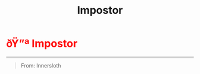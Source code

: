 ﻿---
lang: en-US
title: Impostor
prev: 
next: Phantom
---
# <font color="red">ðŸ”ª <b>Impostor</b></font> <Badge text="Vanilla" type="tip" vertical="middle"/>
---

> From: Innersloth


